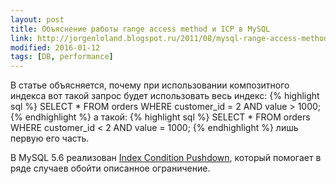 ```yaml
---
layout: post
title: Объяснение работы range access method и ICP в MySQL
link: http://jorgenloland.blogspot.ru/2011/08/mysql-range-access-method-explained.html
modified: 2016-01-12
tags: [DB, performance]
---
```

В статье объясняется, почему при использовании композитного индекса вот такой запрос будет использовать весь индекс:
{% highlight sql %}
SELECT * FROM orders WHERE customer_id = 2 AND value > 1000;
{% endhighlight %}
а такой:
{% highlight sql %}
SELECT * FROM orders WHERE customer_id < 2 AND value = 1000;
{% endhighlight %}
лишь первую его часть.

В MySQL 5.6 реализован [Index Condition Pushdown](http://jorgenloland.blogspot.co.uk/2012/03/index-condition-pushdown-to-rescue.html), который помогает в ряде случаев обойти описанное ограничение.
